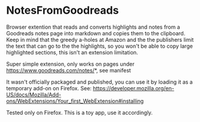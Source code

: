 # NotesFromGoodreads
Browser extention that reads and converts highlights and notes from a Goodreads notes page into markdown and copies them to the clipboard.
Keep in mind that the greedy a-holes at Amazon and the the publishers limit the text that can go to the the highlights, so you won't be able to copy large highlighted sections, this isn't an extension limitation.

Super simple extension, only works on pages under https://www.goodreads.com/notes/*, see manifest

It wasn't officially packaged and published, you can use it by loading it as a temporary add-on on Firefox.
See: https://developer.mozilla.org/en-US/docs/Mozilla/Add-ons/WebExtensions/Your_first_WebExtension#installing

Tested only on Firefox. This is a toy app, use it accordingly.
